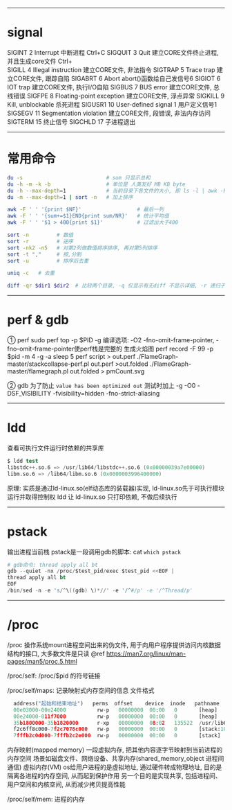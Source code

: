 --------------------------------------------------------------------------------------------------------------
# signal
SIGINT       2     Interrupt                            中断进程 Ctrl+C
SIGQUIT      3     Quit                                 建立CORE文件终止进程, 并且生成core文件 Ctrl+\
SIGILL       4     Illegal instruction                  建立CORE文件, 非法指令
SIGTRAP      5     Trace trap                           建立CORE文件, 跟踪自陷
SIGABRT      6     Abort                                abort()函数给自己发信号6
SIGIOT       6     IOT trap                             建立CORE文件, 执行I/O自陷
SIGBUS       7     BUS error                            建立CORE文件, 总线错误
SIGFPE       8     Floating-point exception             建立CORE文件, 浮点异常
SIGKILL      9     Kill, unblockable                    杀死进程
SIGUSR1      10    User-defined signal 1                用户定义信号1
SIGSEGV      11    Segmentation violation               建立CORE文件, 段错误, 非法内存访问
SIGTERM      15                                         终止信号
SIGCHLD      17                                         子进程退出


--------------------------------------------------------------------------------------------------------------
# 常用命令
~~~sh
du -s                           # sum 只显示总和
du -h -m -k -b                  # 单位是 人类友好 MB KB byte
du -h --max-depth=1             # 当前目录下各文件的大小, 即 ls -l | awk -F ' ' '{print $9}' | xargs du -hs
du -m --max-depth=1 | sort -n   # 加上排序

awk -F ' ' '{print $NF}'                  # 最后一列
awk -F ' ' '{sum+=$1}END{print sum/NR}'   # 统计平均值
awk -F ' ' '$1 > 400{print $1}'           # 过滤出大于400

sort -n         # 数值
sort -r         # 逆序
sort -nk2 -n5   # 对第2列做数值排序排序, 再对第5列排序
sort -t ","     # 按,分割
sort -u         # 排序后去重

uniq -c   # 去重

diff -qr $dir1 $dir2  # 比较两个目录, -q 仅显示有无diff 不显示详细, -r 递归子文件
~~~


--------------------------------------------------------------------------------------------------------------
# perf & gdb

① perf
sudo perf top -p $PID -g
编译选项: -O2 -fno-omit-frame-pointer, -fno-omit-frame-pointer使perf栈是完整的
生成火焰图
  perf record -F 99 -p $pid -m 4 -g -a sleep 5
  perf script > out.perf
  ./FlameGraph-master/stackcollapse-perf.pl out.perf >out.folded
  ./FlameGraph-master/flamegraph.pl out.folded > pmCount.svg

② gdb
为了防止 `value has been optimized out`
测试时加上 -g -O0 -DSF_VISIBILITY -fvisibility=hidden -fno-strict-aliasing


--------------------------------------------------------------------------------------------------------------
# ldd
查看可执行文件运行时依赖的共享库
~~~s
$ ldd test
libstdc++.so.6 => /usr/lib64/libstdc++.so.6 (0x00000039a7e00000)
libm.so.6 => /lib64/libm.so.6 (0x0000003996400000)
~~~
原理:
  实质是通过ld-linux.so(elf动态库的装载器)实现, ld-linux.so先于可执行模块运行并取得控制权
  ldd 让 ld-linux.so 只打印依赖, 不做后续执行


--------------------------------------------------------------------------------------------------------------
# pstack
输出进程当前栈
pstack是一段调用gdb的脚本: cat `which pstack`
~~~s
# gdb命令: thread apply all bt
gdb --quiet -nx /proc/$test_pid/exec $test_pid <<EOF |
thread apply all bt
EOF
/bin/sed -n -e 's/^\((gdb) \)*//' -e '/^#/p' -e '/^Thread/p'
~~~


--------------------------------------------------------------------------------------------------------------
# /proc
/proc
  操作系统mount进程空间出来的伪文件, 用于向用户程序提供访问内核数据结构的接口, 大多数文件是只读
  @ref https://man7.org/linux/man-pages/man5/proc.5.html

/proc/self: /proc/$pid 的符号链接

/proc/self/maps: 记录映射式内存空间的信息
  文件格式
  ~~~py
    address("起始和结束地址")   perms  offset    device  inode   pathname
    00e03000-00e24000          rw-p   00000000  00:00   0       [heap]
    00e24000-011f7000          rw-p   00000000  00:00   0       [heap]
    35b1800000-35b1820000      r-xp   00000000  08:02   135522  /usr/lib64/ld-2.15.so
    f2c6ff8c000-7f2c7078c000   rw-p   00000000  00:00   0       [stack:105]  # tid是105的线程的栈空间
    7fffb2c0d000-7fffb2c2e000  rw-p   00000000  00:00   0       [stack]      # main线程的栈空间
  ~~~
  内存映射(mapped memory)
    一段虚拟内存, 把其他内容逐字节映射到当前进程的内存空间
    场景如磁盘文件、网络设备、共享内存(shared_memory_object 进程间通信)
  虚拟内存(VM)
    os给用户进程的是虚拟地址, 通过硬件转成物理地址, 目的是隔离各进程的内存空间, 从而起到保护作用
    另一个目的是实现共享, 包括进程间、用户空间和内核空间, 从而减少拷贝提高性能

/proc/self/mem: 进程的内存
